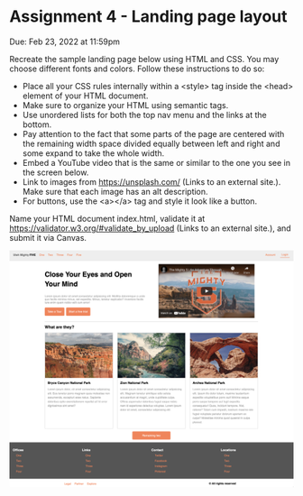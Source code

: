 # Assignment 4 - Landing page layout

Due: Feb 23, 2022 at 11:59pm

Recreate the sample landing page below using HTML and CSS. You may choose different fonts and colors. Follow these instructions to do so:

-   Place all your CSS rules internally within a \<style\> tag inside the \<head\> element of your HTML document.
-   Make sure to organize your HTML using semantic tags.
-   Use unordered lists for both the top nav menu and the links at the bottom.
-   Pay attention to the fact that some parts of the page are centered with the remaining width space divided equally between left and right and some expand to take the whole width.
-   Embed a YouTube video that is the same or similar to the one you see in the screen below.
-   Link to images from https://unsplash.com/ (Links to an external site.). Make sure that each image has an alt description.
-   For buttons, use the \<a\>\</a\> tag and style it look like a button.

Name your HTML document index.html, validate it at https://validator.w3.org/#validate_by_upload (Links to an external site.), and submit it via Canvas.

![reference image](./reference-image.png)
